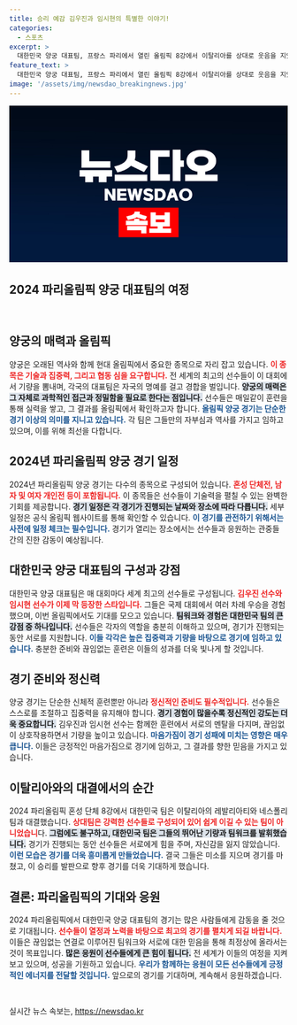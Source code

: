 ```yaml
---
title: 승리 예감 김우진과 임시현의 특별한 이야기!
categories:
  - 스포츠
excerpt: >
  대한민국 양궁 대표팀, 프랑스 파리에서 열린 올림픽 8강에서 이탈리아를 상대로 웃음을 지었는데! 김우진과 임시현 선수의 스릴 넘치는 경기 순간을 놓치지 마세요!
feature_text: >
  대한민국 양궁 대표팀, 프랑스 파리에서 열린 올림픽 8강에서 이탈리아를 상대로 웃음을 지었는데! 김우진과 임시현 선수의 스릴 넘치는 경기 순간을 놓치지 마세요!
image: '/assets/img/newsdao_breakingnews.jpg'
---
```


<p><img src="/assets/img/newsdao_breakingnews.jpg" alt="implanttips 속보" /></p>

<h2 data-ke-size="size26">2024 파리올림픽 양궁 대표팀의 여정</h2>

<p data-ke-size="size16">&nbsp;</p>

<h2 data-ke-size="size26">양궁의 매력과 올림픽</h2>

<p data-ke-size="size16">양궁은 오래된 역사와 함께 현대 올림픽에서 중요한 종목으로 자리 잡고 있습니다. <b><span style="color: #ee2323;">이 종목은 기술과 집중력, 그리고 협동 심을 요구합니다.</span></b> 전 세계의 최고의 선수들이 이 대회에서 기량을 뽐내며, 각국의 대표팀은 자국의 명예를 걸고 경합을 벌입니다. <b><span style="background-color: #21538527;">양궁의 매력은 그 자체로 과학적인 접근과 정밀함을 필요로 한다는 점입니다.</span></b> 선수들은 매일같이 훈련을 통해 실력을 쌓고, 그 결과를 올림픽에서 확인하고자 합니다. <b><span style="color: #1a5490;">올림픽 양궁 경기는 단순한 경기 이상의 의미를 지니고 있습니다.</span></b> 각 팀은 그들만의 자부심과 역사를 가지고 임하고 있으며, 이를 위해 최선을 다합니다.</p>

<h2 data-ke-size="size26">2024년 파리올림픽 양궁 경기 일정</h2>

<p data-ke-size="size16">2024년 파리올림픽 양궁 경기는 다수의 종목으로 구성되어 있습니다. <b><span style="color: #ee2323;">혼성 단체전, 남자 및 여자 개인전 등이 포함됩니다.</span></b> 이 종목들은 선수들이 기술력을 펼칠 수 있는 완벽한 기회를 제공합니다. <b><span style="background-color: #21538527;">경기 일정은 각 경기가 진행되는 날짜와 장소에 따라 다릅니다.</span></b> 세부 일정은 공식 올림픽 웹사이트를 통해 확인할 수 있습니다. <b><span style="color: #1a5490;">이 경기를 관전하기 위해서는 사전에 일정 체크는 필수입니다.</span></b> 경기가 열리는 장소에서는 선수들과 응원하는 관중들 간의 진한 감동이 예상됩니다.</p>

<h2 data-ke-size="size26">대한민국 양궁 대표팀의 구성과 강점</h2>

<p data-ke-size="size16">대한민국 양궁 대표팀은 매 대회마다 세계 최고의 선수들로 구성됩니다. <b><span style="color: #ee2323;">김우진 선수와 임시현 선수가 이제 막 등장한 스타입니다.</span></b> 그들은 국제 대회에서 여러 차례 우승을 경험했으며, 이번 올림픽에서도 기대를 모으고 있습니다. <b><span style="background-color: #21538527;">팀워크와 경험은 대한민국 팀의 큰 강점 중 하나입니다.</span></b> 선수들은 각자의 역할을 충분히 이해하고 있으며, 경기가 진행되는 동안 서로를 지원합니다. <b><span style="color: #1a5490;">이들 각각은 높은 집중력과 기량을 바탕으로 경기에 임하고 있습니다.</span></b> 충분한 준비와 끊임없는 훈련은 이들의 성과를 더욱 빛나게 할 것입니다.</p>

<h2 data-ke-size="size26">경기 준비와 정신력</h2>

<p data-ke-size="size16">양궁 경기는 단순한 신체적 훈련뿐만 아니라 <b><span style="color: #ee2323;">정신적인 준비도 필수적입니다.</span></b> 선수들은 스스로를 조절하고 집중력을 유지해야 합니다. <b><span style="background-color: #21538527;">경기 경험이 많을수록 정신적인 강도는 더욱 중요합니다.</span></b> 김우진과 임시현 선수는 함께한 훈련에서 서로의 멘탈을 다지며, 끊임없이 상호작용하면서 기량을 높이고 있습니다. <b><span style="color: #1a5490;">마음가짐이 경기 성패에 미치는 영향은 매우 큽니다.</span></b> 이들은 긍정적인 마음가짐으로 경기에 임하고, 그 결과를 향한 믿음을 가지고 있습니다.</p>

<h2 data-ke-size="size26">이탈리아와의 대결에서의 순간</h2>

<p data-ke-size="size16">2024 파리올림픽 혼성 단체 8강에서 대한민국 팀은 이탈리아의 레발리아티와 네스폴리 팀과 대결했습니다. <b><span style="color: #ee2323;">상대팀은 강력한 선수들로 구성되어 있어 쉽게 이길 수 있는 팀이 아니었습니</span></b>다. <b><span style="background-color: #21538527;">그럼에도 불구하고, 대한민국 팀은 그들의 뛰어난 기량과 팀워크를 발휘했습니다.</span></b> 경기가 진행되는 동안 선수들은 서로에게 힘을 주며, 자신감을 잃지 않았습니다. <b><span style="color: #1a5490;">이런 모습은 경기를 더욱 흥미롭게 만들었습니다.</span></b> 결국 그들은 미소를 지으며 경기를 마쳤고, 이 승리를 발판으로 향후 경기를 더욱 기대하게 했습니다.</p>

<h2 data-ke-size="size26">결론: 파리올림픽의 기대와 응원</h2>

<p data-ke-size="size16">2024 파리올림픽에서 대한민국 양궁 대표팀의 경기는 많은 사람들에게 감동을 줄 것으로 기대됩니다. <b><span style="color: #ee2323;">선수들이 열정과 노력을 바탕으로 최고의 경기를 펼치게 되길 바랍니다.</span></b> 이들은 끊임없는 연결로 이루어진 팀워크와 서로에 대한 믿음을 통해 최정상에 올라서는 것이 목표입니다. <b><span style="background-color: #21538527;">많은 응원이 선수들에게 큰 힘이 됩니다.</span></b> 전 세계가 이들의 여정을 지켜보고 있으며, 성공을 기원하고 있습니다. <b><span style="color: #1a5490;">우리가 함께하는 응원이 모든 선수들에게 긍정적인 에너지를 전달할 것입니다.</span></b> 앞으로의 경기를 기대하며, 계속해서 응원하겠습니다.</p>

<p data-ke-size="size16">&nbsp;</p>
실시간 뉴스 속보는, <a href="https://newsdao.kr" rel="dofollow">https://newsdao.kr</a>


